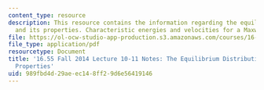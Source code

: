 ```yaml
---
content_type: resource
description: This resource contains the information regarding the equilibrium distribution
  and its properties. Characteristic energies and velocities for a Maxwellian distribution.
file: https://ol-ocw-studio-app-production.s3.amazonaws.com/courses/16-55-ionized-gases-fall-2014/989fbd4d29aeec148ff29d6e56419146_MIT16_55F14_Lecture10-11.pdf
file_type: application/pdf
resourcetype: Document
title: '16.55 Fall 2014 Lecture 10-11 Notes: The Equilibrium Distribution and its
  Properties'
uid: 989fbd4d-29ae-ec14-8ff2-9d6e56419146
---
```

